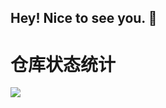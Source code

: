 ## Hey! Nice to see you. 👋

# 仓库状态统计
![](https://github-readme-stats.vercel.app/api?username=tec-pHHHHHH&show_icons=ture&theme=transparent)
